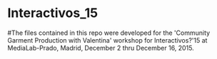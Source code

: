 # Interactivos_15
#The files contained in this repo were developed for the 'Community Garment Production with Valentina' workshop for Interactivos?'15 at MediaLab-Prado, Madrid, December 2 thru December 16, 2015.
